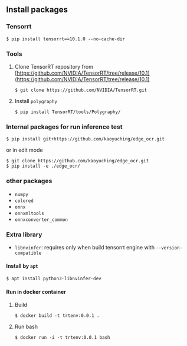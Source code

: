 ## Install packages

### Tensorrt

```
$ pip install tensorrt==10.1.0 --no-cache-dir
```

### Tools

1. Clone TensorRT repository from [https://github.com/NVIDIA/TensorRT/tree/release/10.1](https://github.com/NVIDIA/TensorRT/tree/release/10.1)

    ```
    $ git clone https://github.com/NVIDIA/TensorRT.git
    ```

2. Install `polygraphy`

    ```
    $ pip install TensorRT/tools/Polygraphy/
    ```

### Internal packages for run inference test

```
$ pip install git+https://github.com/kaoyuching/edge_ocr.git
```

or in edit mode

```
$ git clone https://github.com/kaoyuching/edge_ocr.git
$ pip install -e ./edge_ocr/
```


### other packages

- `numpy`
- `colored`
- `onnx`
- `onnxmltools`
- `onnxconverter_common`


### Extra library 

- `libnvinfer`: requires only when build tensorrt engine with `--version-compatible`

#### Install by `apt`

```
$ apt install python3-libnvinfer-dev
```

#### Run in docker container

1. Build 

    ```
    $ docker build -t trtenv:0.0.1 .
    ```

2. Run bash

    ```
    $ docker run -i -t trtenv:0.0.1 bash
    ```

